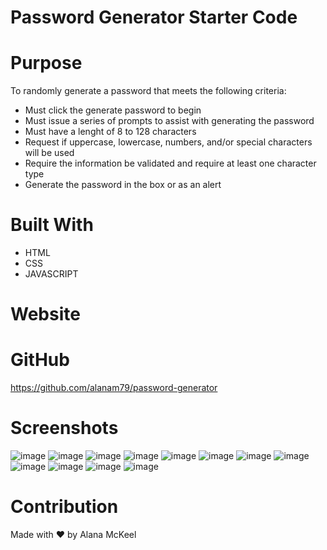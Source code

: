 # Password Generator Starter Code

# Purpose
To randomly generate a password that meets the following criteria: 
* Must click the generate password to begin
* Must issue a series of prompts to assist with generating the password
* Must have a lenght of 8 to 128 characters
* Request if uppercase, lowercase, numbers, and/or special characters will be used
* Require the information be validated and require at least one character type
* Generate the password in the box or as an alert

# Built With
* HTML
* CSS
* JAVASCRIPT

# Website


# GitHub
https://github.com/alanam79/password-generator


# Screenshots
![image](https://user-images.githubusercontent.com/97997865/163635590-c8d55050-428b-4e0e-aa3b-3b309004f9d5.png)
![image](https://user-images.githubusercontent.com/97997865/163635629-65b9237d-5740-414c-825e-1054469e0937.png)
![image](https://user-images.githubusercontent.com/97997865/163635642-3a7a5c3d-e587-4443-883b-3de576b21a16.png)
![image](https://user-images.githubusercontent.com/97997865/163635662-f58895c6-d154-4e00-a19e-0f81cb40c1e1.png)
![image](https://user-images.githubusercontent.com/97997865/163635682-90a75473-31f8-40c2-bed2-6c63e2d0adde.png)
![image](https://user-images.githubusercontent.com/97997865/163635686-7347e166-abea-48a6-aae2-cd1abdfe86fe.png)
![image](https://user-images.githubusercontent.com/97997865/163635690-a1a8411d-838e-420d-a824-6bd8ff31497d.png)
![image](https://user-images.githubusercontent.com/97997865/163635698-e068e3d1-dcc0-44bc-9697-fc80d3ecdc37.png)
![image](https://user-images.githubusercontent.com/97997865/163635710-57681113-1d55-4215-997d-842fac9890d9.png)
![image](https://user-images.githubusercontent.com/97997865/163635719-f8caa2f7-9ee1-4d78-8911-b811b6dc712c.png)
![image](https://user-images.githubusercontent.com/97997865/163635727-5d37e309-32e4-4f61-a862-762c0c8fcc9c.png)
![image](https://user-images.githubusercontent.com/97997865/163635742-42a53ce9-54af-445c-95f3-0abad4130d3b.png)

# Contribution
Made with ❤️ by Alana McKeel
